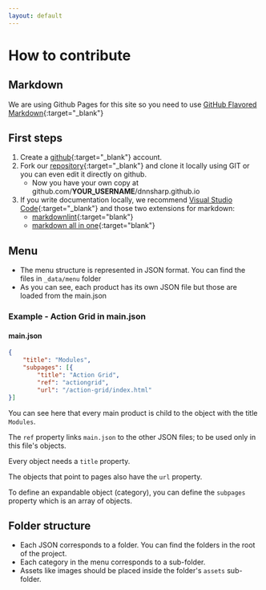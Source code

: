 ```yaml
---
layout: default
---
```


# How to contribute

## Markdown

We are using Github Pages for this site so you need to use [GitHub Flavored Markdown](//guides.github.com/features/mastering-markdown/){:target="_blank"}

## First steps

  1. Create a [github](//github.com){:target="_blank"} account.
  2. Fork our [repository](//github.com/dnnsharp/dnnsharp.github.io){:target="_blank"} and clone it locally using GIT or you can even edit it directly on github.
      - Now you have your own copy at github.com/**YOUR_USERNAME**/dnnsharp.github.io
  3. If you write documentation locally, we recommend [Visual Studio Code](//code.visualstudio.com/){:target="_blank"} and those two extensions for markdown:
      - [markdownlint](//marketplace.visualstudio.com/items?itemName=DavidAnson.vscode-markdownlint){:target="blank"}
      - [markdown all in one](//marketplace.visualstudio.com/items?itemName=yzhang.markdown-all-in-one){:target="blank"}

## Menu

- The menu structure is represented in JSON format. You can find the files in `_data/menu` folder
- As you can see, each product has its own JSON file but those are loaded from the main.json

### Example - Action Grid in main.json

#### main.json

```json
{
    "title": "Modules",
    "subpages": [{
        "title": "Action Grid",
        "ref": "actiongrid",
        "url": "/action-grid/index.html"
}]
```

You can see here that every main product is child to the object with the title `Modules`.

The `ref` property links `main.json` to the other JSON files; to be used only in this file's objects.

Every object needs a `title` property.

The objects that point to pages also have the `url` property.

To define an expandable object (category), you can define the `subpages` property which is an array of objects.

## Folder structure

- Each JSON corresponds to a folder. You can find the folders in the root of the project.
- Each category in the menu corresponds to a sub-folder.
- Assets like images should be placed inside the folder's `assets` sub-folder.